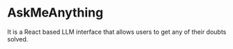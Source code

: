# AskMeAnything

It is a React based LLM interface that allows users to get any of their doubts solved. 